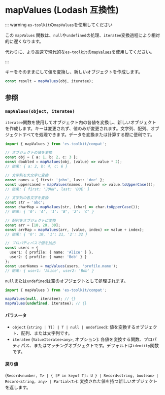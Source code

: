 # mapValues (Lodash 互換性)

::: warning `es-toolkit`の`mapValues`を使用してください

この `mapValues` 関数は、`null`や`undefined`の処理、`iteratee`変換過程により相対的に遅くなります。

代わりに、より高速で現代的な`es-toolkit`の[`mapValues`](../../object/mapValues.md)を使用してください。

:::

キーをそのままにして値を変換し、新しいオブジェクトを作成します。

```typescript
const result = mapValues(obj, iteratee);
```

## 参照

### `mapValues(object, iteratee)`

`iteratee`関数を使用してオブジェクト内の各値を変換し、新しいオブジェクトを作成します。キーは変更されず、値のみが変更されます。文字列、配列、オブジェクトすべてを処理できます。データを変換または計算する際に便利です。

```typescript
import { mapValues } from 'es-toolkit/compat';

// オブジェクトの値を変換
const obj = { a: 1, b: 2, c: 3 };
const doubled = mapValues(obj, (value) => value * 2);
// 結果: { a: 2, b: 4, c: 6 }

// 文字列を大文字に変換
const names = { first: 'john', last: 'doe' };
const uppercased = mapValues(names, (value) => value.toUpperCase());
// 結果: { first: 'JOHN', last: 'DOE' }

// 文字列の各文字を変換
const str = 'abc';
const charMap = mapValues(str, (char) => char.toUpperCase());
// 結果: { '0': 'A', '1': 'B', '2': 'C' }

// 配列をオブジェクトに変換
const arr = [10, 20, 30];
const arrMap = mapValues(arr, (value, index) => value + index);
// 結果: { '0': 10, '1': 21, '2': 32 }

// プロパティパスで値を抽出
const users = {
  user1: { profile: { name: 'Alice' } },
  user2: { profile: { name: 'Bob' } }
};
const userNames = mapValues(users, 'profile.name');
// 結果: { user1: 'Alice', user2: 'Bob' }
```

`null`または`undefined`は空のオブジェクトとして処理されます。

```typescript
import { mapValues } from 'es-toolkit/compat';

mapValues(null, iteratee); // {}
mapValues(undefined, iteratee); // {}
```

#### パラメータ

- `object` (`string | T[] | T | null | undefined`): 値を変換するオブジェクト、配列、または文字列です。
- `iteratee` (`ValueIteratee<any>`, オプション): 各値を変換する関数、プロパティパス、またはマッチングオブジェクトです。デフォルトは`identity`関数です。

#### 戻り値

(`Record<number, T> | { [P in keyof T]: U } | Record<string, boolean> | Record<string, any> | Partial<T>`): 変換された値を持つ新しいオブジェクトを返します。
